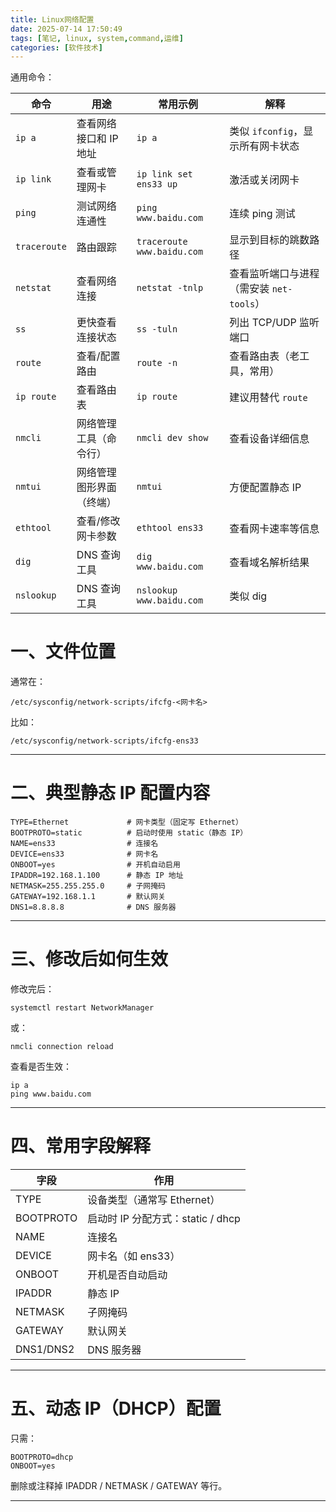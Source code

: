 ```yaml
---
title: Linux网络配置
date: 2025-07-14 17:50:49
tags: [笔记, linux, system,command,运维]
categories: [软件技术]
---
```


通用命令：

| 命令         | 用途                     | 常用示例                   | 解释                                     |
| ------------ | ------------------------ | -------------------------- | ---------------------------------------- |
| `ip a`       | 查看网络接口和 IP 地址   | `ip a`                     | 类似 `ifconfig`，显示所有网卡状态        |
| `ip link`    | 查看或管理网卡           | `ip link set ens33 up`     | 激活或关闭网卡                           |
| `ping`       | 测试网络连通性           | `ping www.baidu.com`       | 连续 ping 测试                           |
| `traceroute` | 路由跟踪                 | `traceroute www.baidu.com` | 显示到目标的跳数路径                     |
| `netstat`    | 查看网络连接             | `netstat -tnlp`            | 查看监听端口与进程（需安装 `net-tools`） |
| `ss`         | 更快查看连接状态         | `ss -tuln`                 | 列出 TCP/UDP 监听端口                    |
| `route`      | 查看/配置路由            | `route -n`                 | 查看路由表（老工具，常用）               |
| `ip route`   | 查看路由表               | `ip route`                 | 建议用替代 `route`                       |
| `nmcli`      | 网络管理工具（命令行）   | `nmcli dev show`           | 查看设备详细信息                         |
| `nmtui`      | 网络管理图形界面（终端） | `nmtui`                    | 方便配置静态 IP                          |
| `ethtool`    | 查看/修改网卡参数        | `ethtool ens33`            | 查看网卡速率等信息                       |
| `dig`        | DNS 查询工具             | `dig www.baidu.com`        | 查看域名解析结果                         |
| `nslookup`   | DNS 查询工具             | `nslookup www.baidu.com`   | 类似 dig                                 |

#  **一、文件位置**

通常在：

```
/etc/sysconfig/network-scripts/ifcfg-<网卡名>
```

比如：

```
/etc/sysconfig/network-scripts/ifcfg-ens33
```

------

# **二、典型静态 IP 配置内容**

```
TYPE=Ethernet             # 网卡类型（固定写 Ethernet）
BOOTPROTO=static          # 启动时使用 static（静态 IP）
NAME=ens33                # 连接名
DEVICE=ens33              # 网卡名
ONBOOT=yes                # 开机自动启用
IPADDR=192.168.1.100      # 静态 IP 地址
NETMASK=255.255.255.0     # 子网掩码
GATEWAY=192.168.1.1       # 默认网关
DNS1=8.8.8.8              # DNS 服务器
```

------

# **三、修改后如何生效**

修改完后：

```
systemctl restart NetworkManager
```

或：

```
nmcli connection reload
```

查看是否生效：

```
ip a
ping www.baidu.com
```

------

# **四、常用字段解释**

| 字段      | 作用                              |
| --------- | --------------------------------- |
| TYPE      | 设备类型（通常写 Ethernet）       |
| BOOTPROTO | 启动时 IP 分配方式：static / dhcp |
| NAME      | 连接名                            |
| DEVICE    | 网卡名（如 ens33）                |
| ONBOOT    | 开机是否自动启动                  |
| IPADDR    | 静态 IP                           |
| NETMASK   | 子网掩码                          |
| GATEWAY   | 默认网关                          |
| DNS1/DNS2 | DNS 服务器                        |



------

#  **五、动态 IP（DHCP）配置**

只需：

```
BOOTPROTO=dhcp
ONBOOT=yes
```

删除或注释掉 IPADDR / NETMASK / GATEWAY 等行。

------

